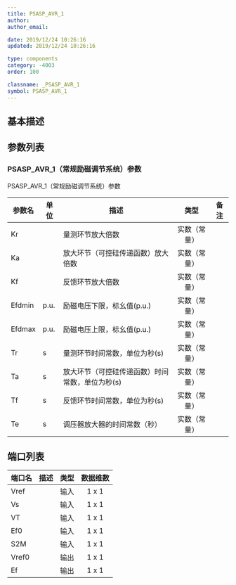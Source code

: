 ```yaml
---
title: PSASP_AVR_1
author:
author_email:

date: 2019/12/24 10:26:16
updated: 2019/12/24 10:26:16

type: components
category: -4003
order: 100

classname: _PSASP_AVR_1
symbol: PSASP_AVR_1
---
```


## 基本描述

## 参数列表

### PSASP_AVR_1（常规励磁调节系统）参数

PSASP_AVR_1（常规励磁调节系统）参数


| 参数名 | 单位 | 描述 | 类型 | 备注 |
| ------ | ---- | ---- |:----:| ---- |
| Kr |  | 量测环节放大倍数 | 实数（常量） |  |
| Ka |  | 放大环节（可控硅传递函数）放大倍数 | 实数（常量） |  |
| Kf |  | 反馈环节放大倍数 | 实数（常量） |  |
| Efdmin | p.u. | 励磁电压下限，标幺值(p.u.) | 实数（常量） |  |
| Efdmax | p.u. | 励磁电压上限，标幺值(p.u.) | 实数（常量） |  |
| Tr | s | 量测环节时间常数，单位为秒(s) | 实数（常量） |  |
| Ta | s | 放大环节（可控硅传递函数）时间常数，单位为秒(s) | 实数（常量） |  |
| Tf | s | 反馈环节时间常数，单位为秒(s) | 实数（常量） |  |
| Te | s | 调压器放大器的时间常数（秒） | 实数（常量） |  |



## 端口列表

| 端口名 | 描述 | 类型 | 数据维数 |
| ------ | ---- |:----:|:--------:|
| Vref |  | 输入 | 1 x 1 |
| Vs |  | 输入 | 1 x 1 |
| VT |  | 输入 | 1 x 1 |
| Ef0 |  | 输入 | 1 x 1 |
| S2M |  | 输入 | 1 x 1 |
| Vref0 |  | 输出 | 1 x 1 |
| Ef |  | 输出 | 1 x 1 |





